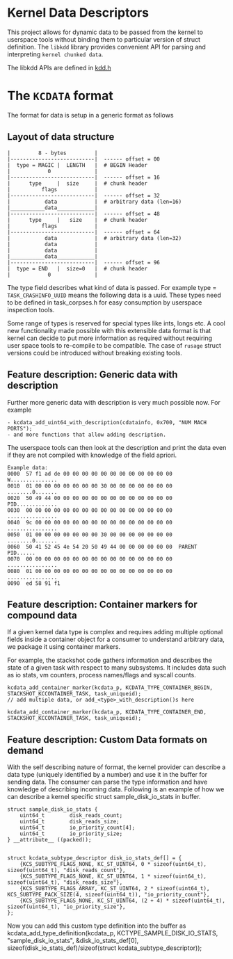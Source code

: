 Kernel Data Descriptors
=======================

This project allows for dynamic data to be passed from the kernel to userspace tools without binding them to particular version of
struct definition. The `libkdd` library provides convenient API for parsing and interpreting `kernel chunked data`.

The libkdd APIs are defined in [kdd.h](./kdd.h)

The `KCDATA` format
===================

The format for data is setup in a generic format as follows

Layout of data structure
------------------------

	|         8 - bytes         |
	|---------------------------|  ------ offset = 00
	|  type = MAGIC |  LENGTH   |  # BEGIN Header
	|            0              |
	|---------------------------|  ------ offset = 16
	|      type     |  size     |  # chunk header
	|          flags            |
	|---------------------------|  ------ offset = 32
	|           data            |  # arbitrary data (len=16)
	|___________data____________|
	|---------------------------|  ------ offset = 48
	|      type     |   size    |  # chunk header
	|          flags            |
	|---------------------------|  ------ offset = 64
	|           data            |  # arbitrary data (len=32)
	|           data            |
	|           data            |
	|___________data____________|
	|---------------------------|  ------ offset = 96
	|  type = END   |  size=0   |  # chunk header
	|            0              |


The type field describes what kind of data is passed. For example type = `TASK_CRASHINFO_UUID` means the following data is a uuid.
These types need to be defined in task_corpses.h for easy consumption by userspace inspection tools.

Some range of types is reserved for special types like ints, longs etc. A cool new functionality made possible with this
extensible data format is that kernel can decide to put more information as required without requiring user space tools to
re-compile to be compatible. The case of `rusage` struct versions could be introduced without breaking existing tools.

Feature description: Generic data with description
-------------------
Further more generic data with description is very much possible now. For example

	- kcdata_add_uint64_with_description(cdatainfo, 0x700, "NUM MACH PORTS");
	- and more functions that allow adding description.

The userspace tools can then look at the description and print the data even if they are not compiled with knowledge of the field apriori.

	Example data:
	0000  57 f1 ad de 00 00 00 00 00 00 00 00 00 00 00 00  W...............
	0010  01 00 00 00 00 00 00 00 30 00 00 00 00 00 00 00  ........0.......
	0020  50 49 44 00 00 00 00 00 00 00 00 00 00 00 00 00  PID.............
	0030  00 00 00 00 00 00 00 00 00 00 00 00 00 00 00 00  ................
	0040  9c 00 00 00 00 00 00 00 00 00 00 00 00 00 00 00  ................
	0050  01 00 00 00 00 00 00 00 30 00 00 00 00 00 00 00  ........0.......
	0060  50 41 52 45 4e 54 20 50 49 44 00 00 00 00 00 00  PARENT PID......
	0070  00 00 00 00 00 00 00 00 00 00 00 00 00 00 00 00  ................
	0080  01 00 00 00 00 00 00 00 00 00 00 00 00 00 00 00  ................
	0090  ed 58 91 f1


Feature description: Container markers for compound data
------------------

If a given kernel data type is complex and requires adding multiple optional fields inside a container
object for a consumer to understand arbitrary data, we package it using container markers.

For example, the stackshot code gathers information and describes the state of a given task with respect
to many subsystems. It includes data such as io stats, vm counters, process names/flags and syscall counts.

	kcdata_add_container_marker(kcdata_p, KCDATA_TYPE_CONTAINER_BEGIN, STACKSHOT_KCCONTAINER_TASK, task_uniqueid);
	// add multiple data, or add_<type>_with_description()s here

	kcdata_add_container_marker(kcdata_p, KCDATA_TYPE_CONTAINER_END, STACKSHOT_KCCONTAINER_TASK, task_uniqueid);


Feature description: Custom Data formats on demand
--------------------

With the self describing nature of format, the kernel provider can describe a data type (uniquely identified by a number) and use
it in the buffer for sending data. The consumer can parse the type information and have knowledge of describing incoming data.
Following is an example of how we can describe a kernel specific struct sample_disk_io_stats in buffer.

	struct sample_disk_io_stats {
	    uint64_t        disk_reads_count;
	    uint64_t        disk_reads_size;
	    uint64_t        io_priority_count[4];
	    uint64_t        io_priority_size;
	} __attribute__ ((packed));


	struct kcdata_subtype_descriptor disk_io_stats_def[] = {
	    {KCS_SUBTYPE_FLAGS_NONE, KC_ST_UINT64, 0 * sizeof(uint64_t), sizeof(uint64_t), "disk_reads_count"},
	    {KCS_SUBTYPE_FLAGS_NONE, KC_ST_UINT64, 1 * sizeof(uint64_t), sizeof(uint64_t), "disk_reads_size"},
	    {KCS_SUBTYPE_FLAGS_ARRAY, KC_ST_UINT64, 2 * sizeof(uint64_t), KCS_SUBTYPE_PACK_SIZE(4, sizeof(uint64_t)), "io_priority_count"},
	    {KCS_SUBTYPE_FLAGS_NONE, KC_ST_UINT64, (2 + 4) * sizeof(uint64_t), sizeof(uint64_t), "io_priority_size"},
	};

Now you can add this custom type definition into the buffer as
	kcdata_add_type_definition(kcdata_p, KCTYPE_SAMPLE_DISK_IO_STATS, "sample_disk_io_stats",
	         &disk_io_stats_def[0], sizeof(disk_io_stats_def)/sizeof(struct kcdata_subtype_descriptor));

